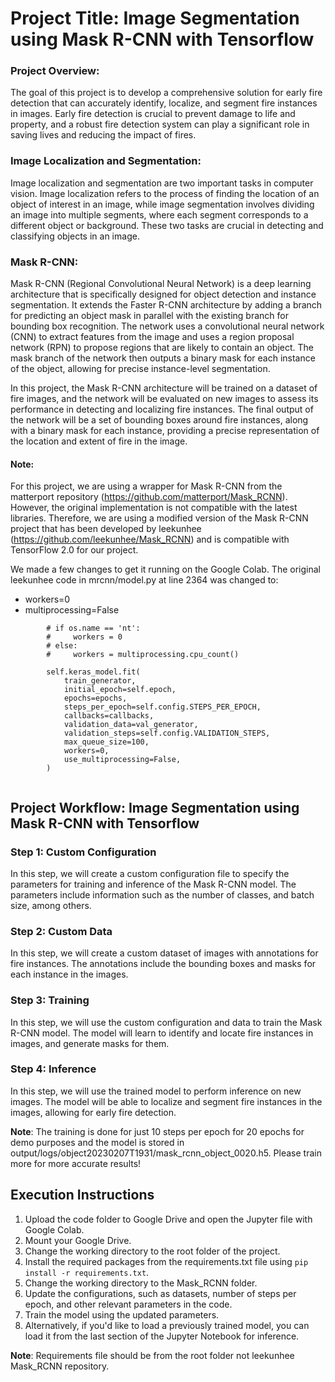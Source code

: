 # **Project Title: Image Segmentation using Mask R-CNN with Tensorflow**


### **Project Overview:**
The goal of this project is to develop a comprehensive solution for early fire detection that can accurately identify, localize, and segment fire instances in images. Early fire detection is crucial to prevent damage to life and property, and a robust fire detection system can play a significant role in saving lives and reducing the impact of fires.

### **Image Localization and Segmentation:**
Image localization and segmentation are two important tasks in computer vision. Image localization refers to the process of finding the location of an object of interest in an image, while image segmentation involves dividing an image into multiple segments, where each segment corresponds to a different object or background. These two tasks are crucial in detecting and classifying objects in an image.

### **Mask R-CNN:**
Mask R-CNN (Regional Convolutional Neural Network) is a deep learning architecture that is specifically designed for object detection and instance segmentation. It extends the Faster R-CNN architecture by adding a branch for predicting an object mask in parallel with the existing branch for bounding box recognition. The network uses a convolutional neural network (CNN) to extract features from the image and uses a region proposal network (RPN) to propose regions that are likely to contain an object. The mask branch of the network then outputs a binary mask for each instance of the object, allowing for precise instance-level segmentation.

In this project, the Mask R-CNN architecture will be trained on a dataset of fire images, and the network will be evaluated on new images to assess its performance in detecting and localizing fire instances. The final output of the network will be a set of bounding boxes around fire instances, along with a binary mask for each instance, providing a precise representation of the location and extent of fire in the image.

#### **Note:**
For this project, we are using a wrapper for Mask R-CNN from the matterport repository (https://github.com/matterport/Mask_RCNN). However, the original implementation is not compatible with the latest libraries. Therefore, we are using a modified version of the Mask R-CNN project that has been developed by leekunhee (https://github.com/leekunhee/Mask_RCNN) and is compatible with TensorFlow 2.0 for our project. 

We made a few changes to get it running on the Google Colab.
The original leekunhee code in mrcnn/model.py at line 2364 was changed to:
* workers=0
* multiprocessing=False
```
        # if os.name == 'nt':
        #     workers = 0
        # else:
        #     workers = multiprocessing.cpu_count()

        self.keras_model.fit(
            train_generator,
            initial_epoch=self.epoch,
            epochs=epochs,
            steps_per_epoch=self.config.STEPS_PER_EPOCH,
            callbacks=callbacks,
            validation_data=val_generator,
            validation_steps=self.config.VALIDATION_STEPS,
            max_queue_size=100,
            workers=0,
            use_multiprocessing=False,
        )
        
```

## **Project Workflow: Image Segmentation using Mask R-CNN with Tensorflow**

### **Step 1: Custom Configuration**

In this step, we will create a custom configuration file to specify the parameters for training and inference of the Mask R-CNN model. The parameters include information such as the number of classes, and batch size, among others. 

### **Step 2: Custom Data**

In this step, we will create a custom dataset of images with annotations for fire instances. The annotations include the bounding boxes and masks for each instance in the images. 

### **Step 3: Training**

In this step, we will use the custom configuration and data to train the Mask R-CNN model. The model will learn to identify and locate fire instances in images, and generate masks for them. 

### **Step 4: Inference**

In this step, we will use the trained model to perform inference on new images. The model will be able to localize and segment fire instances in the images, allowing for early fire detection.


**Note**:
The training is done for just 10 steps per epoch for 20 epochs for demo purposes and the model is stored in output/logs/object20230207T1931/mask_rcnn_object_0020.h5. Please train more for more accurate results!



## **Execution Instructions**

1. Upload the code folder to Google Drive and open the Jupyter file with Google Colab.
2. Mount your Google Drive.
3. Change the working directory to the root folder of the project.
4. Install the required packages from the requirements.txt file using `pip install -r requirements.txt`.
5. Change the working directory to the Mask_RCNN folder.
6. Update the configurations, such as datasets, number of steps per epoch, and other relevant parameters in the code.
7. Train the model using the updated parameters.
8. Alternatively, if you'd like to load a previously trained model, you can load it from the last section of the Jupyter Notebook for inference.

**Note**: Requirements file should be from the root folder not leekunhee Mask_RCNN repository.
